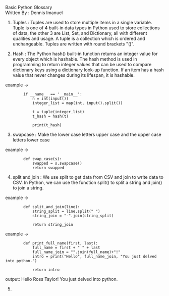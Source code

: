 Basic Python Glossary <br>
Written By : Dennis Imanuel

1. Tuples : Tuples are used to store multiple items in a single variable.
            Tuple is one of 4 built-in data types in Python used to store collections of data, the other 3 are List, Set, and Dictionary, all with different qualities and usage.
            A tuple is a collection which is ordered and unchangeable.
            Tuples are written with round brackets "()".

2. Hash :   The Python hash() built-in function returns an integer value for every object which is hashable. 
            The hash method is used in programming to return integer values that can be used to compare dictionary keys using a dictionary look-up function. 
            If an item has a hash value that never changes during its lifespan, it is hashable.

example -> 

            if __name__ == '__main__':
                n = int(input())
                integer_list = map(int, input().split())
                
                t = tuple(integer_list)
                t_hash = hash(t)
                
                print(t_hash)

3. swapcase : Make the lower case letters upper case and the upper case letters lower case

example ->

            def swap_case(s):
                swapped = s.swapcase()
                return swapped

4. split and join : We use split to get data from CSV and join to write data to CSV. In Python, we can use the function split() to split a string and join() to join a string.

example ->

            def split_and_join(line):
                string_split = line.split(" ")
                string_join = "-".join(string_split)
                
                return string_join

example ->

            def print_full_name(first, last):
                full_name = first + " " + last
                full_name_join = "".join(full_name)+"!"
                intro = print("Hello", full_name_join, "You just delved into python.")
                
                return intro

output: Hello Ross Taylor! You just delved into python.

5. 
